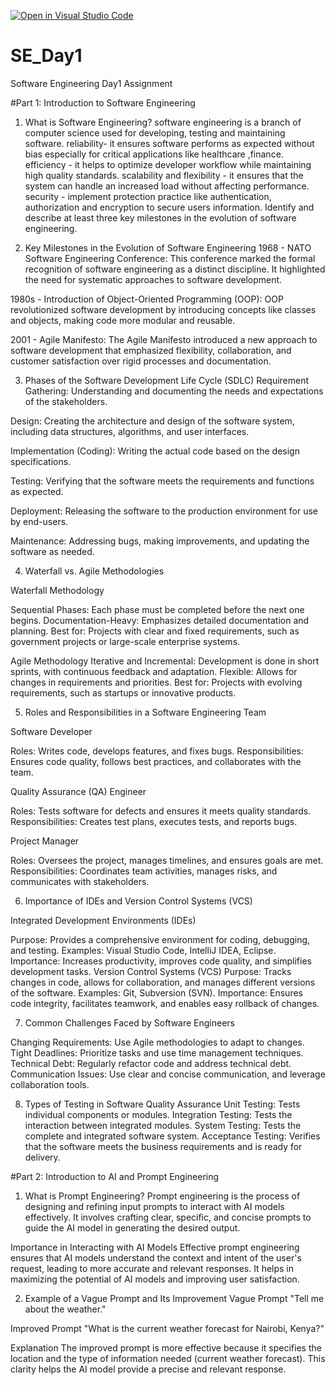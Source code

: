 [![Open in Visual Studio Code](https://classroom.github.com/assets/open-in-vscode-2e0aaae1b6195c2367325f4f02e2d04e9abb55f0b24a779b69b11b9e10269abc.svg)](https://classroom.github.com/online_ide?assignment_repo_id=19012499&assignment_repo_type=AssignmentRepo)
# SE_Day1
Software Engineering Day1 Assignment

#Part 1: Introduction to Software Engineering

1. What is Software Engineering?
software engineering is a branch of computer science used for developing, testing and maintaining software.
reliability- it ensures software performs as expected without bias especially for critical applications like healthcare ,finance. 
efficiency - it helps to optimize developer workflow while maintaining high quality standards.
 scalability and flexibility - it ensures that the system can handle an increased load without affecting performance.
 security - implement protection practice like authentication, authorization and encryption to secure users information. Identify and describe at least three key milestones in the evolution of software engineering.


2. Key Milestones in the Evolution of Software Engineering
1968 - NATO Software Engineering Conference: This conference marked the formal recognition of software engineering as a distinct discipline. It highlighted the need for systematic approaches to software development.

1980s - Introduction of Object-Oriented Programming (OOP): OOP revolutionized software development by introducing concepts like classes and objects, making code more modular and reusable.

2001 - Agile Manifesto: The Agile Manifesto introduced a new approach to software development that emphasized flexibility, collaboration, and customer satisfaction over rigid processes and documentation.

3. Phases of the Software Development Life Cycle (SDLC)
Requirement Gathering: Understanding and documenting the needs and expectations of the stakeholders.

Design: Creating the architecture and design of the software system, including data structures, algorithms, and user interfaces.

Implementation (Coding): Writing the actual code based on the design specifications.

Testing: Verifying that the software meets the requirements and functions as expected.

Deployment: Releasing the software to the production environment for use by end-users.

Maintenance: Addressing bugs, making improvements, and updating the software as needed.

4. Waterfall vs. Agile Methodologies

Waterfall Methodology

Sequential Phases: Each phase must be completed before the next one begins.
Documentation-Heavy: Emphasizes detailed documentation and planning.
Best for: Projects with clear and fixed requirements, such as government projects or large-scale enterprise systems.

Agile Methodology
Iterative and Incremental: Development is done in short sprints, with continuous feedback and adaptation.
Flexible: Allows for changes in requirements and priorities.
Best for: Projects with evolving requirements, such as startups or innovative products.

5. Roles and Responsibilities in a Software Engineering Team

Software Developer

Roles: Writes code, develops features, and fixes bugs.
Responsibilities: Ensures code quality, follows best practices, and collaborates with the team.

Quality Assurance (QA) Engineer

Roles: Tests software for defects and ensures it meets quality standards.
Responsibilities: Creates test plans, executes tests, and reports bugs.

Project Manager

Roles: Oversees the project, manages timelines, and ensures goals are met.
Responsibilities: Coordinates team activities, manages risks, and communicates with stakeholders.

6. Importance of IDEs and Version Control Systems (VCS)

Integrated Development Environments (IDEs)

Purpose: Provides a comprehensive environment for coding, debugging, and testing.
Examples: Visual Studio Code, IntelliJ IDEA, Eclipse.
Importance: Increases productivity, improves code quality, and simplifies development tasks.
Version Control Systems (VCS)
Purpose: Tracks changes in code, allows for collaboration, and manages different versions of the software.
Examples: Git, Subversion (SVN).
Importance: Ensures code integrity, facilitates teamwork, and enables easy rollback of changes.

7. Common Challenges Faced by Software Engineers

Changing Requirements: Use Agile methodologies to adapt to changes.
Tight Deadlines: Prioritize tasks and use time management techniques.
Technical Debt: Regularly refactor code and address technical debt.
Communication Issues: Use clear and concise communication, and leverage collaboration tools.

8. Types of Testing in Software Quality Assurance
Unit Testing: Tests individual components or modules.
Integration Testing: Tests the interaction between integrated modules.
System Testing: Tests the complete and integrated software system.
Acceptance Testing: Verifies that the software meets the business requirements and is ready for delivery.


#Part 2: Introduction to AI and Prompt Engineering

1. What is Prompt Engineering?
Prompt engineering is the process of designing and refining input prompts to interact with AI models effectively. It involves crafting clear, specific, and concise prompts to guide the AI model in generating the desired output.

Importance in Interacting with AI Models
Effective prompt engineering ensures that AI models understand the context and intent of the user's request, leading to more accurate and relevant responses. It helps in maximizing the potential of AI models and improving user satisfaction.

2. Example of a Vague Prompt and Its Improvement
Vague Prompt
"Tell me about the weather."

Improved Prompt
"What is the current weather forecast for Nairobi, Kenya?"

Explanation
The improved prompt is more effective because it specifies the location and the type of information needed (current weather forecast). This clarity helps the AI model provide a precise and relevant response.
